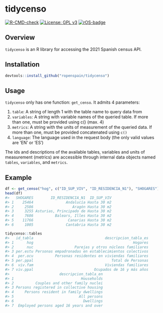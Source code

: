 
# tidycenso

<!-- badges: start -->

[![R-CMD-check](https://github.com/rOpenSpain/tidycenso/actions/workflows/R-CMD-check.yaml/badge.svg)](https://github.com/rOpenSpain/tidycenso/actions/workflows/R-CMD-check.yaml)
[![License: GPL
v3](https://img.shields.io/badge/License-GPLv3-blue.svg)](https://www.gnu.org/licenses/gpl-3.0)
[![rOS-badge](https://ropenspain.github.io/rostemplate/reference/figures/ropenspain-badge.svg)](https://ropenspain.es/)
<!-- badges: end -->

## Overview

`tidycenso` is an R library for accessing the 2021 Spanish census API.

## Installation

``` r
devtools::install_github("ropenspain/tidycenso")
```

## Usage

`tidycenso` only has one function: `get_censo`. It admits 4 parameters:

1.  `table`: A string of length 1 with the table name to query data from
2.  `variables`: A string with variable names of the queried table. If
    more than one, must be provided using c() (max. 4)
3.  `metrics`: A string with the units of measurement of the queried
    data. If more than one, must be provided concatenated using `c()`
4.  `language`: The language used in the request body (the only valid
    values are ‘EN’ or ‘ES’)

The ids and descriptions of the available tables, variables and units of
measurement (metrics) are accessible through internal data objects named
`tables`, `variables`, and `metrics`.

## Example

``` r
df <- get_censo("hog", c("ID_SUP_VIV", "ID_RESIDENCIA_N1"), "SHOGARES")
head(df)
#>   SHOGARES        ID_RESIDENCIA_N1  ID_SUP_VIV
#> 1    25464               Andalucía Hasta 30 m2
#> 2     2586                  Aragón Hasta 30 m2
#> 3     3255 Asturias, Principado de Hasta 30 m2
#> 4     7686          Balears, Illes Hasta 30 m2
#> 5    11766                Canarias Hasta 30 m2
#> 6     1005               Cantabria Hasta 30 m2

tidycenso::tables
#>   id_tabla                                 descripcion_tabla_es
#> 1      hog                                              Hogares
#> 2      nuc                   Parejas y otros núcleos familiares
#> 3 per.estu Personas empadronadas en establecimientos colectivos
#> 4  per.ocu          Personas residentes en viviendas familiares
#> 5 per.ppal                                    Total de Personas
#> 6  viv.fam                                 Viviendas familiares
#> 7 viv.ppal                            Ocupados de 16 y más años
#>                       descripcion_tabla_en
#> 1                               Households
#> 2          Couples and other family nuclei
#> 3 Persons registered in collective housing
#> 4     Persons resident in family dwellings
#> 5                              All persons
#> 6                                Dwellings
#> 7  Employed persons aged 16 years and over
```
